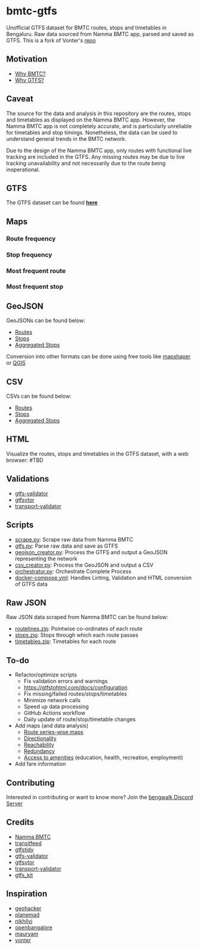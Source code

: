 # bmtc-gtfs

Unofficial GTFS dataset for BMTC routes, stops and timetables in Bengaluru. Raw data sourced from Namma BMTC app, parsed and saved as GTFS. This is a fork of Vonter's [repo](https://github.com/Vonter/bmtc-gtfs)

## Motivation

- [Why BMTC?](https://datameet.org/2016/08/05/bmtc-intelligent-transportation-system-its-open-transport-data/)
- [Why GTFS?](https://gtfs.org/#why-use-gtfs)

## Caveat

The source for the data and analysis in this repository are the routes, stops and timetables as displayed on the Namma BMTC app. However, the Namma BMTC app is not completely accurate, and is particularly unreliable for timetables and stop timings. Nonetheless, the data can be used to understand general trends in the BMTC network.

Due to the design of the Namma BMTC app, only routes with functional live tracking are included in the GTFS. Any missing routes may be due to live tracking unavailability and not necessarily due to the route being inoperational.

## GTFS

The GTFS dataset can be found **[here](bmtc-data/gtfs/bmtc.zip?raw=1)**

## Maps

### Route frequency

### Stop frequency

### Most frequent route

### Most frequent stop

## GeoJSON

GeoJSONs can be found below:
- [Routes](bmtc-data/geojson/routes.geojson?raw=1)
- [Stops](bmtc-data/geojson/stops.geojson?raw=1)
- [Aggregated Stops](bmtc-data/geojson/aggregated.geojson?raw=1)

Conversion into other formats can be done using free tools like [mapshaper](https://mapshaper.org/) or [QGIS](https://qgis.org/en/site/)

## CSV

CSVs can be found below:
- [Routes](bmtc-data/csv/routes.csv?raw=1)
- [Stops](bmtc-data/csv/stops.csv?raw=1) 
- [Aggregated Stops](bmtc-data/csv/aggregated.csv?raw=1) 

## HTML

Visualize the routes, stops and timetables in the GTFS dataset, with a web browser: #TBD

## Validations

- [gtfs-validator](bmtc-data/validation/gtfs-validator)
- [gtfsvtor](bmtc-data/validation/gtfsvtor)
- [transport-validator](bmtc-data/validation/transport-validator)

## Scripts

- [scrape.py](scripts/scrape.py): Scrape raw data from Namma BMTC
- [gtfs.py](scripts/gtfs.py): Parse raw data and save as GTFS
- [geojson_creator.py](scripts/geojson_creator.py): Process the GTFS and output a GeoJSON representing the network
- [csv_creator.py](scripts/csv_creator.py): Process the GeoJSON and output a CSV
- [orchestrator.py](scripts/orchestrator_creator.py): Orchestrate Complete Process
- [docker-compose.yml](docker-compose.yml): Handles Linting, Validation and HTML conversion of GTFS data


## Raw JSON

Raw JSON data scraped from Namma BMTC can be found below:

- [routelines.zip](bmtc-data/raw/routelines.zip?raw=1): Pointwise co-ordinates of each route
- [stops.zip](bmtc-data/raw/stops.zip?raw=1): Stops through which each route passes
- [timetables.zip](bmtc-data/raw/timetables.zip?raw=1): Timetables for each route

## To-do

- Refactor/optimize scripts
    - Fix validation errors and warnings
    - https://gtfstohtml.com/docs/configuration
    - Fix missing/failed routes/stops/timetables
    - Minimize network calls
    - Speed up data processing
    - GitHub Actions workflow
    - Daily update of route/stop/timetable changes
- Add maps (and data analysis)
    - [Route series-wise maps](https://github.com/geohacker/bmtc#2-and-3-series-routes)
    - [Directionality](https://github.com/geohacker/bmtc#direction)
    - [Reachability](https://github.com/geohacker/bmtc#reachability)
    - [Redundancy](https://github.com/geohacker/bmtc#redundancy)
    - [Access to amenities](https://github.com/geohacker/bmtc#school-walkability) (education, health, recreation, employment)
- Add fare information

## Contributing

Interested in contributing or want to know more? Join the [bengwalk Discord Server](https://discord.com/invite/Sdkhu5MYnA)

## Credits

- [Namma BMTC](https://bmtcwebportal.amnex.com/commuter/dashboard)
- [transitfeed](https://github.com/google/transitfeed)
- [gtfstidy](https://github.com/patrickbr/gtfstidy)
- [gtfs-validator](https://github.com/MobilityData/gtfs-validator)
- [gtfsvtor](https://github.com/mecatran/gtfsvtor)
- [transport-validator](https://github.com/etalab/transport-validator)
- [gtfs_kit](https://github.com/mrcagney/gtfs_kit)

## Inspiration

- [geohacker](https://github.com/geohacker/bmtc)
- [planemad](https://bitterscotch.wordpress.com/tag/chennai-bus-map/)
- [nikhilvj](http://nikhilvj.co.in/files/bmtc-gtfs/)
- [openbangalore](https://dataspace.mobi/dataset/bengaluru-public-transport-gtfs-static)
- [mauryam](https://github.com/mauryam/gtfs-data)
- [vonter](https://github.com/Vonter/bmtc-gtfs)
